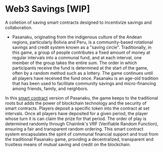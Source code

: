 # Web3 Savings [WIP]

A colletion of saving smart contracts designed to incentivize savings and collaboration.

-   Pasanaku, originating from the indigenous culture of the Andean regions, particularly Bolivia and Peru, is a community-based rotational savings and credit system known as a "saving circle". Traditionally, in this game, a group of people contributes a fixed amount of money at regular intervals into a communal fund, and at each interval, one member of the group takes the entire sum. The order in which participants receive the fund is determined at the start of the game, often by a random method such as a lottery. The game continues until all players have received the fund once. Pasanaku is an age-old tradition that has been used to facilitate community savings and micro-financing among friends, family, and neighbors.

In this [smart contract](./contracts/src/Pasanaku.sol) version of Pasanaku, the game keeps to the traditional roots but adds the power of blockchain technology and the security of smart contracts. Players deposit a specific token into the contract at set intervals. Once all players have deposited for a given period, the player whose turn it is can claim the prize for that period. The order of play is determined randomly through Chainlink's VRF (Verifiable Random Function), ensuring a fair and transparent random ordering. This smart contract system encapsulates the spirit of communal financial support and trust from the traditional Pasanaku game, providing a decentralized, transparent and trustless means of mutual saving and credit on the blockchain.
